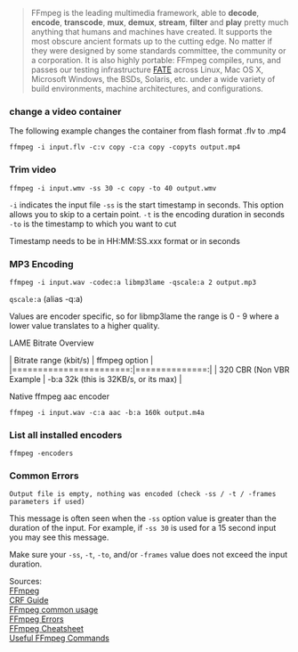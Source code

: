 > FFmpeg is the leading multimedia framework, able to **decode**, **encode**, **transcode**, **mux**, **demux**, **stream**, **filter** 
and **play** pretty much anything that humans and machines have created. It supports the most obscure ancient formats up to the cutting 
edge. No matter if they were designed by some standards committee, the community or a corporation. It is also highly portable: FFmpeg 
compiles, runs, and passes our testing infrastructure [FATE](http://fate.ffmpeg.org/) across Linux, Mac OS X, Microsoft Windows, the BSDs, 
Solaris, etc. under a wide variety of build environments, machine architectures, and configurations.

### change a video container
The following example changes the container from flash format .flv to .mp4

`ffmpeg -i input.flv -c:v copy -c:a copy -copyts output.mp4`

### Trim video

`ffmpeg -i input.wmv -ss 30 -c copy -to 40 output.wmv`

`-i` indicates the input file
`-ss` is the start timestamp in seconds. This option allows you to skip to a certain point.
`-t` is the encoding duration in seconds
`-to` is the timestamp to which you want to cut

Timestamp needs to be in HH:MM:SS.xxx format or in seconds

### MP3 Encoding

`ffmpeg -i input.wav -codec:a libmp3lame -qscale:a 2 output.mp3`

`qscale:a` (alias -q:a)

Values are encoder specific, so for libmp3lame the range is 0 - 9 where a lower value translates to a higher quality.

LAME Bitrate Overview

| Bitrate range (kbit/s) | ffmpeg option |
|=======================:|==============:|
| 320 CBR (Non VBR Example | -b:a 32k (this is 32KB/s, or its max) |


Native ffmpeg aac encoder

`ffmpeg -i input.wav -c:a aac -b:a 160k output.m4a`

### List all installed encoders

`ffmpeg -encoders`

### Common Errors

`Output file is empty, nothing was encoded (check -ss / -t / -frames parameters if used)`

This message is often seen when the `-ss` option value is greater than the duration of the input.
For example, if `-ss 30` is used for a 15 second input you may see this message. 

Make sure your `-ss`, `-t`, `-to`, and/or `-frames` value does not exceed the input duration.

Sources:  
[FFmpeg](http://ffmpeg.org/ffmpeg.html)   
[CRF Guide](http://slhck.info/articles/crf)   
[FFmpeg common usage](http://fatbellyman.com/webstuff/ffmpeg_common_usage/index.htm)  
[FFmpeg Errors](https://trac.ffmpeg.org/wiki/Errors)   
[FFmpeg Cheatsheet](http://www.rodrigopolo.com/ffmpeg/cheats.php)  
[Useful FFmpeg Commands](http://www.labnol.org/internet/useful-ffmpeg-commands/28490/)

